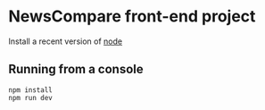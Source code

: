 # NewsCompare front-end project

Install a recent version of [node](https://nodejs.org)

## Running from a console

    npm install
    npm run dev
